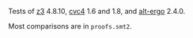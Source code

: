 Tests of [z3](https://github.com/Z3Prover/z3) 4.8.10, [cvc4](https://github.com/cvc5/cvc5) 1.6 and
1.8, and [alt-ergo](https://github.com/OCamlPro/alt-ergo) 2.4.0.

Most comparisons are in `proofs.smt2`.
